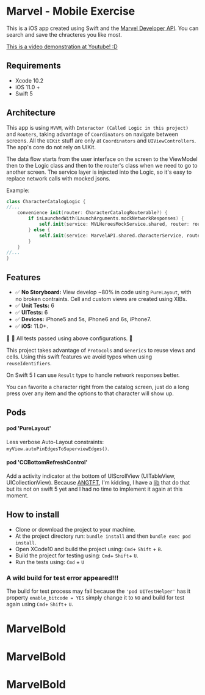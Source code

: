 # Marvel - Mobile Exercise #

This is a iOS app created using Swift and the [Marvel Developer API](https://developer.marvel.com/).
You can search and save the chracteres you like most.

[This is a video demonstration at Youtube! :D](https://www.youtube.com/watch?v=I3scHnU0QRk)

## Requirements

* Xcode 10.2
* iOS 11.0 +
* Swift 5

## Architecture

This app is using `MVVM`, with `Interactor (Called Logic in this project)` and `Routers`, taking advantage of `Coordinators` on navigate between screens.
All the `UIKit` stuff are only at `Coordinators` and `UIViewControllers`. The app's core do not rely on UIKit.

The data flow starts from the user interface on the screen to the ViewModel then to the Logic class and then to the router's class when we need to go to another screen. The service layer is injected into the Logic, so it's easy to replace  network calls with mocked jsons.

Example:
```Swift
class CharacterCatalogLogic {
//...
    convenience init(router: CharacterCatalogRouterable?) {
        if isLaunchedWith(LaunchArguments.mockNetworkResponses) {
            self.init(service: MVLHeroesMockService.shared, router: router)
        } else {
            self.init(service: MarvelAPI.shared.characterService, router: router)
        }
    }
//...
}
```

## Features

* ✅ **No Storyboard:** View develop ~80% in code using ```PureLayout```, with no broken contraints. Cell and custom views are created using XIBs.
* ✅ **Unit Tests:** 6
* ✅ **UITests:** 6
* ✅ **Devices:** iPhone5 and 5s, iPhone6 and 6s, iPhone7.
* ✅ **iOS:** 11.0+.

🌟 💯 All tests passed using above configurations. 🌟

This project takes advantage of `Protocols` and `Generics` to reuse views and cells. Using this swift features we avoid typos when using `reuseIdentifiers`.

On Swift 5 I can use `Result` type to handle network responses better. 

You can favorite a character right from the catalog screen, just do a long press over any item and the options to that character will show up.

## Pods
#### pod 'PureLayout'
Less verbose Auto-Layout constraints: `myView.autoPinEdgesToSuperviewEdges()`.

#### pod 'CCBottomRefreshControl'
Add a activity indicator at the bottom of UIScrollView (UITableView, UICollectionView). Because [ANGTFT](https://www.youtube.com/watch?v=pzZOc05BFHE), I'm kidding, I have a [lib](https://github.com/FelipeCardoso89/UILoadControl) that do that but its not on swift 5 yet and I had no time to implement it again at this moment. 

## How to install

* Clone or download the project to your machine.
* At the project directory run: ```bundle install``` and then ```bundle exec pod install```.
* Open XCode10 and build the project using: ```Cmd```+ ```Shift``` + ```B```.
* Build the project for testing using: ```Cmd```+ ```Shift```+ ```U```.
* Run the tests using: ```Cmd``` + ```U```

### A wild build for test error appeared!!!

The build for test process may fail because the ```'pod UITestHelper'``` has it property ```enable_bitcode = YES``` simply change it to ```NO``` and build for test again using ```Cmd```+ ```Shift```+ ```U```.
# MarvelBold
# MarvelBold
# MarvelBold

